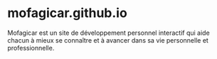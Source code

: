 # mofagicar.github.io
Mofagicar est un site de développement personnel interactif qui aide chacun à mieux se connaître et à avancer dans sa vie personnelle et professionnelle.

